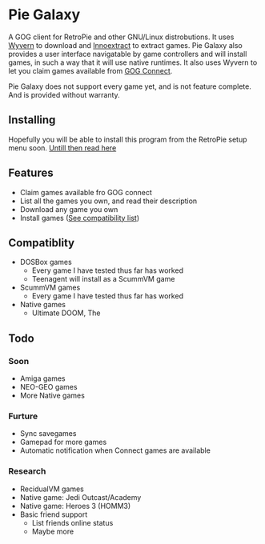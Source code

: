 # Pie Galaxy

A GOG client for RetroPie and other GNU/Linux distrobutions. It uses [Wyvern](https://github.com/nicohman/wyvern/) to download and [Innoextract](https://github.com/dscharrer/innoextract) to extract games. Pie Galaxy also provides a user interface navigatable by game controllers and will install games, in such a way that it will use native runtimes. It also uses Wyvern to let you claim games available from [GOG Connect](https://gog.com/connect).

Pie Galaxy does not support every game yet, and is not feature complete. And is provided without warranty.

## Installing

Hopefully you will be able to install this program from the RetroPie setup menu soon.
[Untill then read here](Install.md)

## Features

* Claim games available fro GOG connect
* List all the games you own, and read their description
* Download any game you own
* Install games ([See compatibility list](#compatiblity))

## Compatiblity

* DOSBox games 
    * Every game I have tested thus far has worked
    * Teenagent will install as a ScummVM game
* ScummVM games
    * Every game I have tested thus far has worked
* Native games
    * Ultimate DOOM, The

## Todo

### Soon

* Amiga games
* NEO-GEO games
* More Native games

### Furture

* Sync savegames
* Gamepad for more games
* Automatic notification when Connect games are available

### Research

* RecidualVM games
* Native game: Jedi Outcast/Academy
* Native game: Heroes 3 (HOMM3)
* Basic friend support
    * List friends online status
    * Maybe more